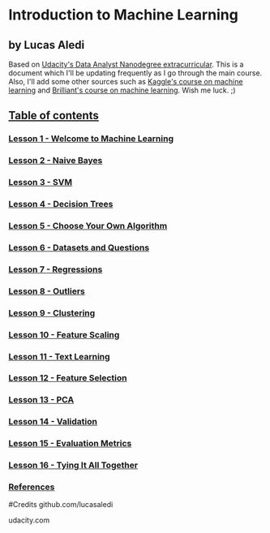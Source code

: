 # Introduction to Machine Learning
## by Lucas Aledi
Based on [Udacity's Data Analyst Nanodegree extracurricular](https://www.udacity.com/course/data-analyst-nanodegree--nd002?utm_source=gsem_brand&utm_medium=ads_n&utm_campaign=8305564265_c&utm_term=89468963430&utm_keyword=udacity%20data%20analyst_e&gclid=CjwKCAiA6aSABhApEiwA6Cbm_-5FeQPY08ttIzuVyM-8dod7Mjd3kDrgRi3U-WVK2nOTPLOWkCX9sBoC4h0QAvD_BwE). This is a document which I'll be updating frequently as I go through the main course. Also, I'll add some other sources such as [Kaggle's course on machine learning](https://www.kaggle.com/learn/intro-to-machine-learning) and [Brilliant's course on machine learning](https://brilliant.org/courses/machine-learning/).
Wish me luck.
;)

## <a href=#table>Table of contents</a>

### <a href=#lesson1>Lesson 1 - Welcome to Machine Learning</a>

### <a href=#lesson2>Lesson 2 - Naive Bayes</a>

### <a href=#lesson3>Lesson 3 - SVM</a>

### <a href=#lesson4>Lesson 4 - Decision Trees</a>

### <a href=#lesson5>Lesson 5 - Choose Your Own Algorithm</a>

### <a href=#lesson6>Lesson 6 - Datasets and Questions</a>

### <a href=#lesson7>Lesson 7 - Regressions</a>

### <a href=#lesson8>Lesson 8 - Outliers</a>

### <a href=#lesson9>Lesson 9 - Clustering</a>

### <a href=#lesson10>Lesson 10 - Feature Scaling</a>

### <a href=#lesson11>Lesson 11 - Text Learning</a>

### <a href=#lesson12>Lesson 12 - Feature Selection</a>

### <a href=#lesson13>Lesson 13 - PCA</a>

### <a href=#lesson14>Lesson 14 - Validation</a>

### <a href=#lesson15>Lesson 15 - Evaluation Metrics</a>

### <a href=#lesson16>Lesson 16 - Tying It All Together</a>

### <a href=#references>References</a>


#Credits
github.com/lucasaledi

udacity.com
